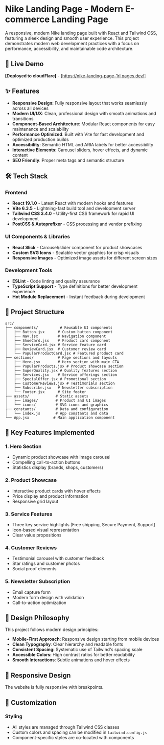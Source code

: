 # Nike Landing Page - Modern E-commerce Landing Page

A responsive, modern Nike landing page built with React and Tailwind CSS, featuring a sleek design and smooth user experience. This project demonstrates modern web development practices with a focus on performance, accessibility, and maintainable code architecture.

## 🚀 Live Demo

**[Deployed to cloudFlare]** - [https://nike-landing-page-1rl.pages.dev/]

## ✨ Features

- **Responsive Design**: Fully responsive layout that works seamlessly across all devices
- **Modern UI/UX**: Clean, professional design with smooth animations and transitions
- **Component-Based Architecture**: Modular React components for easy maintenance and scalability
- **Performance Optimized**: Built with Vite for fast development and optimized production builds
- **Accessibility**: Semantic HTML and ARIA labels for better accessibility
- **Interactive Elements**: Carousel sliders, hover effects, and dynamic content
- **SEO Friendly**: Proper meta tags and semantic structure

## 🛠️ Tech Stack

### Frontend
- **React 19.1.0** - Latest React with modern hooks and features
- **Vite 6.3.5** - Lightning-fast build tool and development server
- **Tailwind CSS 3.4.0** - Utility-first CSS framework for rapid UI development
- **PostCSS & Autoprefixer** - CSS processing and vendor prefixing

### UI Components & Libraries
- **React Slick** - Carousel/slider component for product showcases
- **Custom SVG Icons** - Scalable vector graphics for crisp visuals
- **Responsive Images** - Optimized image assets for different screen sizes

### Development Tools
- **ESLint** - Code linting and quality assurance
- **TypeScript Support** - Type definitions for better development experience
- **Hot Module Replacement** - Instant feedback during development

## 📁 Project Structure

```
src/
├── components/          # Reusable UI components
│   ├── Button.jsx      # Custom button component
│   ├── Nav.jsx         # Navigation component
│   ├── ShoeCard.jsx    # Product card component
│   ├── ServiceCard.jsx # Service feature card
│   ├── ReviewCard.jsx  # Customer review card
│   └── PopularProductCard.jsx # Featured product card
├── sections/           # Page sections and layouts
│   ├── Hero.jsx        # Hero section with main CTA
│   ├── PopularProducts.jsx # Product showcase section
│   ├── SuperQuality.jsx # Quality features section
│   ├── Services.jsx    # Service offerings section
│   ├── SpecialOffer.jsx # Promotional section
│   ├── CustomerReviews.jsx # Testimonials section
│   ├── Subscribe.jsx   # Newsletter subscription
│   └── Footer.jsx      # Site footer
├── assets/            # Static assets
│   ├── images/        # Product and UI images
│   └── icons/         # SVG icons and graphics
├── constants/         # Data and configuration
│   └── index.js       # App constants and data
└── App.jsx           # Main application component
```

## 🎯 Key Features Implemented

### 1. **Hero Section**
- Dynamic product showcase with image carousel
- Compelling call-to-action buttons
- Statistics display (brands, shops, customers)

### 2. **Product Showcase**
- Interactive product cards with hover effects
- Price display and product information
- Responsive grid layout

### 3. **Service Features**
- Three key service highlights (Free shipping, Secure Payment, Support)
- Icon-based visual representation
- Clear value propositions

### 4. **Customer Reviews**
- Testimonial carousel with customer feedback
- Star ratings and customer photos
- Social proof elements

### 5. **Newsletter Subscription**
- Email capture form
- Modern form design with validation
- Call-to-action optimization


## 🎨 Design Philosophy

This project follows modern design principles:

- **Mobile-First Approach**: Responsive design starting from mobile devices
- **Clean Typography**: Clear hierarchy and readable fonts
- **Consistent Spacing**: Systematic use of Tailwind's spacing scale
- **Accessible Colors**: High contrast ratios for better readability
- **Smooth Interactions**: Subtle animations and hover effects

## 📱 Responsive Design

The website is fully responsive with breakpoints.

## 🔧 Customization

### Styling
- All styles are managed through Tailwind CSS classes
- Custom colors and spacing can be modified in `tailwind.config.js`
- Component-specific styles are co-located with components
